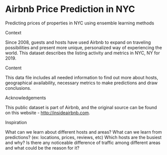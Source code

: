 # Airbnb Price Prediction in NYC 
Predicting prices of properties in NYC using ensemble learning methods

Context

Since 2008, guests and hosts have used Airbnb to expand on traveling possibilities and present more unique, personalized way of experiencing the world. This dataset describes the listing activity and metrics in NYC, NY for 2019.

Content

This data file includes all needed information to find out more about hosts, geographical availability, necessary metrics to make predictions and draw conclusions.

Acknowledgements

This public dataset is part of Airbnb, and the original source can be found on this website - http://insideairbnb.com.

Inspiration

What can we learn about different hosts and areas?
What can we learn from predictions? (ex: locations, prices, reviews, etc)
Which hosts are the busiest and why?
Is there any noticeable difference of traffic among different areas and what could be the reason for it?

